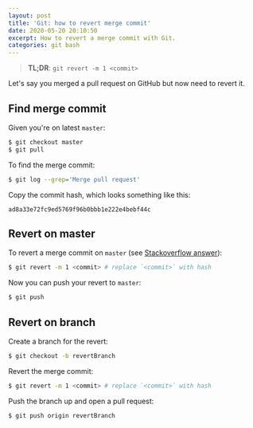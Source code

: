 ```yaml
---
layout: post
title: 'Git: how to revert merge commit'
date: 2020-05-20 20:10:50
excerpt: How to revert a merge commit with Git.
categories: git bash
---
```


> **TL;DR**: `git revert -m 1 <commit>`

Let's say you merged a pull request on GitHub but now need to revert it.

## Find merge commit

Given you're on latest `master`:

```sh
$ git checkout master
$ git pull
```

To find the merge commit:

```sh
$ git log --grep='Merge pull request'
```

Copy the commit hash, which looks something like this:

```
ad8a33e72fc9ed5769f96b0bbb1e222e4bebf44c
```

## Revert on master

To revert a merge commit on `master` (see [Stackoverflow answer](https://stackoverflow.com/questions/7099833/how-to-revert-a-merge-commit-thats-already-pushed-to-remote-branch#answer-31223198)):

```sh
$ git revert -m 1 <commit> # replace `<commit>` with hash
```

Now you can push your revert to `master`:

```sh
$ git push
```

## Revert on branch

Create a branch for the revert:

```sh
$ git checkout -b revertBranch
```

Revert the merge commit:

```sh
$ git revert -m 1 <commit> # replace `<commit>` with hash
```

Push the branch up and open a pull request:

```sh
$ git push origin revertBranch
```
